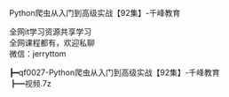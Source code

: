 Python爬虫从入门到高级实战【92集】-千峰教育

全网it学习资源共享学习<br>全网课程都有，欢迎私聊<br>微信：jerryttom<br>

┣━qf0027-Python爬虫从入门到高级实战【92集】-千峰教育<br> ┣━视频.7z